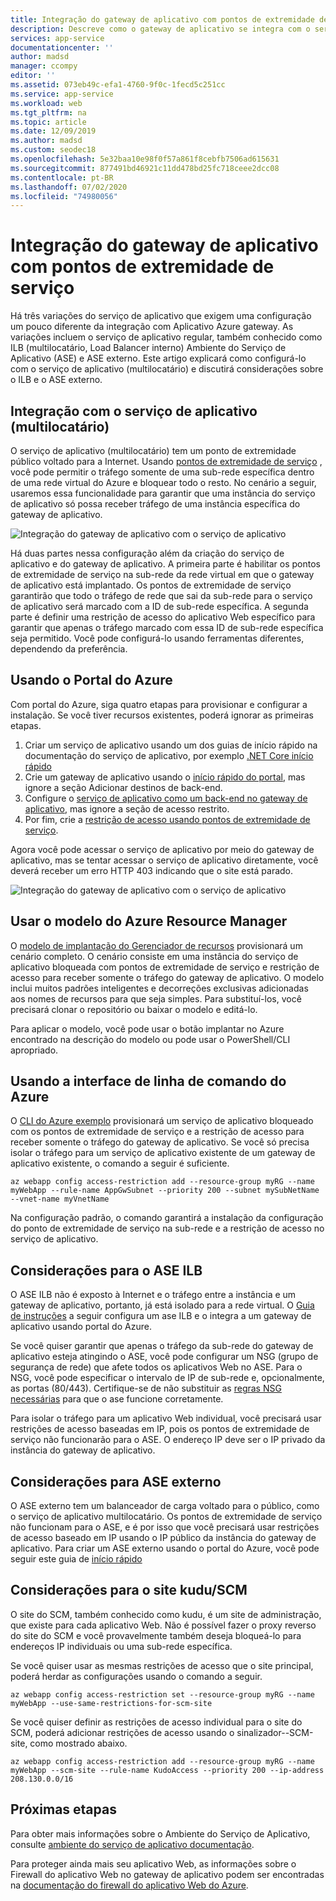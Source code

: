 ```yaml
---
title: Integração do gateway de aplicativo com pontos de extremidade de serviço-serviço de Azure App | Microsoft Docs
description: Descreve como o gateway de aplicativo se integra com o serviço Azure App protegido com pontos de extremidade de serviço.
services: app-service
documentationcenter: ''
author: madsd
manager: ccompy
editor: ''
ms.assetid: 073eb49c-efa1-4760-9f0c-1fecd5c251cc
ms.service: app-service
ms.workload: web
ms.tgt_pltfrm: na
ms.topic: article
ms.date: 12/09/2019
ms.author: madsd
ms.custom: seodec18
ms.openlocfilehash: 5e32baa10e98f0f57a861f8cebfb7506ad615631
ms.sourcegitcommit: 877491bd46921c11dd478bd25fc718ceee2dcc08
ms.contentlocale: pt-BR
ms.lasthandoff: 07/02/2020
ms.locfileid: "74980056"
---
```

# <a name="application-gateway-integration-with-service-endpoints"></a>Integração do gateway de aplicativo com pontos de extremidade de serviço
Há três variações do serviço de aplicativo que exigem uma configuração um pouco diferente da integração com Aplicativo Azure gateway. As variações incluem o serviço de aplicativo regular, também conhecido como ILB (multilocatário, Load Balancer interno) Ambiente do Serviço de Aplicativo (ASE) e ASE externo. Este artigo explicará como configurá-lo com o serviço de aplicativo (multilocatário) e discutirá considerações sobre o ILB e o ASE externo.

## <a name="integration-with-app-service-multi-tenant"></a>Integração com o serviço de aplicativo (multilocatário)
O serviço de aplicativo (multilocatário) tem um ponto de extremidade público voltado para a Internet. Usando [pontos de extremidade de serviço](../../virtual-network/virtual-network-service-endpoints-overview.md) , você pode permitir o tráfego somente de uma sub-rede específica dentro de uma rede virtual do Azure e bloquear todo o resto. No cenário a seguir, usaremos essa funcionalidade para garantir que uma instância do serviço de aplicativo só possa receber tráfego de uma instância específica do gateway de aplicativo.

![Integração do gateway de aplicativo com o serviço de aplicativo](./media/app-gateway-with-service-endpoints/service-endpoints-appgw.png)

Há duas partes nessa configuração além da criação do serviço de aplicativo e do gateway de aplicativo. A primeira parte é habilitar os pontos de extremidade de serviço na sub-rede da rede virtual em que o gateway de aplicativo está implantado. Os pontos de extremidade de serviço garantirão que todo o tráfego de rede que sai da sub-rede para o serviço de aplicativo será marcado com a ID de sub-rede específica. A segunda parte é definir uma restrição de acesso do aplicativo Web específico para garantir que apenas o tráfego marcado com essa ID de sub-rede específica seja permitido. Você pode configurá-lo usando ferramentas diferentes, dependendo da preferência.

## <a name="using-azure-portal"></a>Usando o Portal do Azure
Com portal do Azure, siga quatro etapas para provisionar e configurar a instalação. Se você tiver recursos existentes, poderá ignorar as primeiras etapas.
1. Criar um serviço de aplicativo usando um dos guias de início rápido na documentação do serviço de aplicativo, por exemplo [.NET Core início rápido](../../app-service/app-service-web-get-started-dotnet.md)
2. Crie um gateway de aplicativo usando o [início rápido do portal](../../application-gateway/quick-create-portal.md), mas ignore a seção Adicionar destinos de back-end.
3. Configure o [serviço de aplicativo como um back-end no gateway de aplicativo](../../application-gateway/configure-web-app-portal.md), mas ignore a seção de acesso restrito.
4. Por fim, crie a [restrição de acesso usando pontos de extremidade de serviço](../../app-service/app-service-ip-restrictions.md#service-endpoints).

Agora você pode acessar o serviço de aplicativo por meio do gateway de aplicativo, mas se tentar acessar o serviço de aplicativo diretamente, você deverá receber um erro HTTP 403 indicando que o site está parado.

![Integração do gateway de aplicativo com o serviço de aplicativo](./media/app-gateway-with-service-endpoints/web-site-stopped.png)

## <a name="using-azure-resource-manager-template"></a>Usar o modelo do Azure Resource Manager
O [modelo de implantação do Gerenciador de recursos][template-app-gateway-app-service-complete] provisionará um cenário completo. O cenário consiste em uma instância do serviço de aplicativo bloqueada com pontos de extremidade de serviço e restrição de acesso para receber somente o tráfego do gateway de aplicativo. O modelo inclui muitos padrões inteligentes e decorreções exclusivas adicionadas aos nomes de recursos para que seja simples. Para substituí-los, você precisará clonar o repositório ou baixar o modelo e editá-lo. 

Para aplicar o modelo, você pode usar o botão implantar no Azure encontrado na descrição do modelo ou pode usar o PowerShell/CLI apropriado.

## <a name="using-azure-command-line-interface"></a>Usando a interface de linha de comando do Azure
O [CLI do Azure exemplo](../../app-service/scripts/cli-integrate-app-service-with-application-gateway.md) provisionará um serviço de aplicativo bloqueado com os pontos de extremidade de serviço e a restrição de acesso para receber somente o tráfego do gateway de aplicativo. Se você só precisa isolar o tráfego para um serviço de aplicativo existente de um gateway de aplicativo existente, o comando a seguir é suficiente.

```azurecli-interactive
az webapp config access-restriction add --resource-group myRG --name myWebApp --rule-name AppGwSubnet --priority 200 --subnet mySubNetName --vnet-name myVnetName
```

Na configuração padrão, o comando garantirá a instalação da configuração do ponto de extremidade de serviço na sub-rede e a restrição de acesso no serviço de aplicativo.

## <a name="considerations-for-ilb-ase"></a>Considerações para o ASE ILB
O ASE ILB não é exposto à Internet e o tráfego entre a instância e um gateway de aplicativo, portanto, já está isolado para a rede virtual. O [Guia de instruções](../environment/integrate-with-application-gateway.md) a seguir configura um ase ILB e o integra a um gateway de aplicativo usando portal do Azure. 

Se você quiser garantir que apenas o tráfego da sub-rede do gateway de aplicativo esteja atingindo o ASE, você pode configurar um NSG (grupo de segurança de rede) que afete todos os aplicativos Web no ASE. Para o NSG, você pode especificar o intervalo de IP de sub-rede e, opcionalmente, as portas (80/443). Certifique-se de não substituir as [regras NSG necessárias](../environment/network-info.md#network-security-groups) para que o ase funcione corretamente.

Para isolar o tráfego para um aplicativo Web individual, você precisará usar restrições de acesso baseadas em IP, pois os pontos de extremidade de serviço não funcionarão para o ASE. O endereço IP deve ser o IP privado da instância do gateway de aplicativo.

## <a name="considerations-for-external-ase"></a>Considerações para ASE externo
O ASE externo tem um balanceador de carga voltado para o público, como o serviço de aplicativo multilocatário. Os pontos de extremidade de serviço não funcionam para o ASE, e é por isso que você precisará usar restrições de acesso baseado em IP usando o IP público da instância do gateway de aplicativo. Para criar um ASE externo usando o portal do Azure, você pode seguir este guia de [início rápido](../environment/create-external-ase.md)

[template-app-gateway-app-service-complete]: https://github.com/Azure/azure-quickstart-templates/tree/master/201-web-app-with-app-gateway-v2/ "Modelo de Azure Resource Manager para o cenário completo"

## <a name="considerations-for-kuduscm-site"></a>Considerações para o site kudu/SCM
O site do SCM, também conhecido como kudu, é um site de administração, que existe para cada aplicativo Web. Não é possível fazer o proxy reverso do site do SCM e você provavelmente também deseja bloqueá-lo para endereços IP individuais ou uma sub-rede específica.

Se você quiser usar as mesmas restrições de acesso que o site principal, poderá herdar as configurações usando o comando a seguir.

```azurecli-interactive
az webapp config access-restriction set --resource-group myRG --name myWebApp --use-same-restrictions-for-scm-site
```

Se você quiser definir as restrições de acesso individual para o site do SCM, poderá adicionar restrições de acesso usando o sinalizador--SCM-site, como mostrado abaixo.

```azurecli-interactive
az webapp config access-restriction add --resource-group myRG --name myWebApp --scm-site --rule-name KudoAccess --priority 200 --ip-address 208.130.0.0/16
```

## <a name="next-steps"></a>Próximas etapas
Para obter mais informações sobre o Ambiente do Serviço de Aplicativo, consulte [ambiente do serviço de aplicativo documentação](https://docs.microsoft.com/azure/app-service/environment).

Para proteger ainda mais seu aplicativo Web, as informações sobre o Firewall do aplicativo Web no gateway de aplicativo podem ser encontradas na [documentação do firewall do aplicativo Web do Azure](../../web-application-firewall/ag/ag-overview.md).